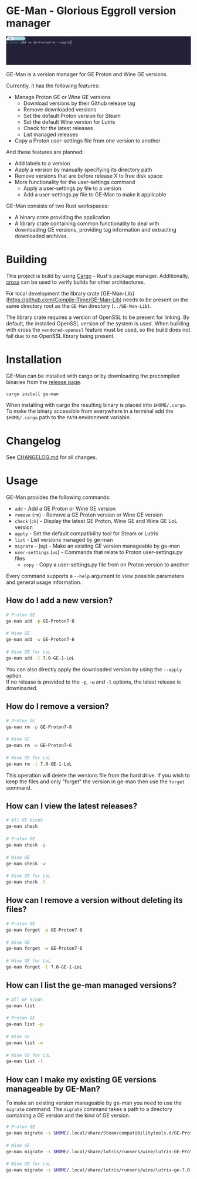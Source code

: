 # GE-Man - Glorious Eggroll version manager

![Demo gif](geman-demo.gif)

GE-Man is a version manager for GE Proton and Wine GE versions.

Currently, it has the following features:

* Manage Proton GE or Wine GE versions
  * Download versions by their Github release tag
  * Remove downloaded versions
  * Set the default Proton version for Steam
  * Set the default Wine version for Lutris
  * Check for the latest releases
  * List managed releases
* Copy a Proton user-settings file from one version to another

And these features are planned:

* Add labels to a version
* Apply a version by manually specifying its directory path
* Remove versions that are before release X to free disk space
* More functionality for the user-settings command
  * Apply a user-settings.py file to a version
  * Add a user-settings.py file to GE-Man to make it applicable

GE-Man consists of two Rust workspaces:

* A binary crate providing the application
* A library crate containing common functionality to deal with downloading GE versions, providing tag information and
  extracting downloaded archives.

# Building

This project is build by using [Cargo](https://doc.rust-lang.org/cargo/) - Rust's package manager.
Additionally, [cross](https://github.com/cross-rs/cross) can be used to verify builds for other architectures.

For local development the library crate [GE-Man-Lib] (https://github.com/Compile-Time/GE-Man-Lib) needs to be present on
the same directory root as the `GE-Man` directory (`../GE-Man-Lib`).

The library crate requires a version of OpenSSL to be present for linking. By default, the installed OpenSSL version of
the system is used. When building with cross the `vendored-openssl` feature must be used, so the build does not fail due
to no OpenSSL library being present.

# Installation

GE-Man can be installed with cargo or by downloading the precompiled binaries from the [release page](https://github.com/Compile-Time/GE-Man/releases).

`cargo install ge-man`

When installing with cargo the resulting binary is placed into `$HOME/.cargo`. To make the binary accessible from
everywhere in a terminal add the `$HOME/.cargo` path to the `PATH` environment variable.

# Changelog

See [CHANGELOG.md](./CHANGELOG.md) for all changes.

# Usage

GE-Man provides the following commands:

* `add` - Add a GE Proton or Wine GE version
* `remove` (`rm`) - Remove a GE Proton version or Wine GE version
* `check` (`ck`) - Display the latest GE Proton, Wine GE and Wine GE LoL version
* `apply` - Set the default compatibility tool for Steam or Lutris
* `list` - List versions managed by ge-man
* `migrate` - (`mg`) - Make an existing GE version manageable by ge-man
* `user-settings` (`us`) - Commands that relate to Proton user-settings.py files
  * `copy` - Copy a user-settings.py file from on Proton version to another

Every command supports a `--help` argument to view possible parameters and general usage information.

## How do I add a new version?

```sh
# Proton GE
ge-man add -p GE-Proton7-8

# Wine GE
ge-man add -w GE-Proton7-6

# Wine GE for LoL
ge-man add -l 7.0-GE-1-LoL
```

You can also directly apply the downloaded version by using the `--apply` option.<br>
If no release is provided to the `-p`, `-w` and `-l` options, the latest release is downloaded.

## How do I remove a version?

```sh
# Proton GE
ge-man rm -p GE-Proton7-8

# Wine GE
ge-man rm -w GE-Proton7-6

# Wine GE for LoL
ge-man rm -l 7.0-GE-1-LoL
```

This operation will delete the versions file from the hard drive. If you wish to keep the files and only "forget"
the version in ge-man then use the `forget` command.

## How can I view the latest releases?

```sh
# All GE kinds
ge-man check

# Proton GE
ge-man check -p

# Wine GE
ge-man check -w

# Wine GE for LoL
ge-man check -l
```

## How can I remove a version without deleting its files?

```sh
# Proton GE
ge-man forget -p GE-Proton7-8

# Wine GE
ge-man forget -w GE-Proton7-6

# Wine GE for LoL
ge-man forget -l 7.0-GE-1-LoL
```

## How can I list the ge-man managed versions?

```sh
# All GE kinds
ge-man list

# Proton GE
ge-man list -p

# Wine GE
ge-man list -w

# Wine GE for LoL
ge-man list -l
```

## How can I make my existing GE versions manageable by GE-Man?

To make an existing version manageable by ge-man you need to use the `migrate` command. The `migrate` command takes a
path to a directory containing a GE version and the kind of GE version.

```sh
# Proton GE
ge-man migrate -s $HOME/.local/share/Steam/compatibilitytools.d/GE-Proton7-8 -p GE-Proton7-8

# Wine GE
ge-man migrate -s $HOME/.local/share/lutris/runners/wine/lutris-GE-Proton7-6-x86_64/ -w GE-Proton7-6

# Wine GE for LoL
ge-man migrate -s $HOME/.local/share/lutris/runners/wine/lutris-ge-7.0-1-lol-x86_64 -l 7.0-GE-1-LoL
```
